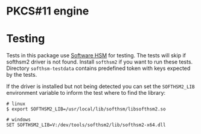 PKCS#11 engine
==============

# Testing
Tests in this package use [Software HSM](https://github.com/opendnssec/SoftHSMv2) for testing. 
The tests will skip if softhsm2 driver is not found. Install `softhsm2` if you want to run these tests.
Directory `softhsm-testdata` contains predefined token with keys expected by the tests.

If the driver is installed but not being detected you can set the `SOFTHSM2_LIB` environment variable to
inform the test where to find the library:

    # linux
    $ export SOFTHSM2_LIB=/usr/local/lib/softhsm/libsofthsm2.so
    
    # windows
    SET SOFTHSM2_LIB=V:/dev/tools/softhsm2/lib/softhsm2-x64.dll